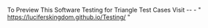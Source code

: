 To Preview This Software Testing for Triangle Test Cases Visit -- - " https://luciferskingdom.github.io/Testing/ "
